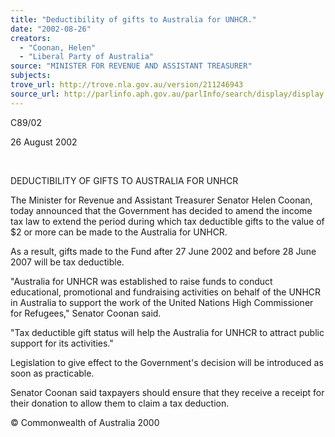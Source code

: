 ```yaml
---
title: "Deductibility of gifts to Australia for UNHCR."
date: "2002-08-26"
creators:
  - "Coonan, Helen"
  - "Liberal Party of Australia"
source: "MINISTER FOR REVENUE AND ASSISTANT TREASURER"
subjects:
trove_url: http://trove.nla.gov.au/version/211246943
source_url: http://parlinfo.aph.gov.au/parlInfo/search/display/display.w3p;query=Id%3A%22media/pressrel/XI976%22
---
```


 C89/02

 26 August 2002

  

 DEDUCTIBILITY OF GIFTS TO AUSTRALIA FOR UNHCR

 The Minister for Revenue and Assistant Treasurer Senator Helen Coonan, today announced that the Government has decided to amend the income tax law to extend the period during which tax deductible gifts to the value of $2 or more can be made to the Australia for UNHCR.

 As a result, gifts made to the Fund after 27 June 2002 and before 28 June 2007 will be tax deductible.

 "Australia for UNHCR was established to raise funds to conduct educational, promotional and fundraising activities on behalf of the UNHCR in Australia to support the work of the United Nations High Commissioner for Refugees," Senator Coonan said.

 "Tax deductible gift status will help the Australia for UNHCR to attract public support for its activities."

 Legislation to give effect to the Government's decision will be introduced as soon as practicable.

 Senator Coonan said taxpayers should ensure that they receive a receipt for their donation to allow them to claim a tax deduction.

 © Commonwealth of Australia 2000

